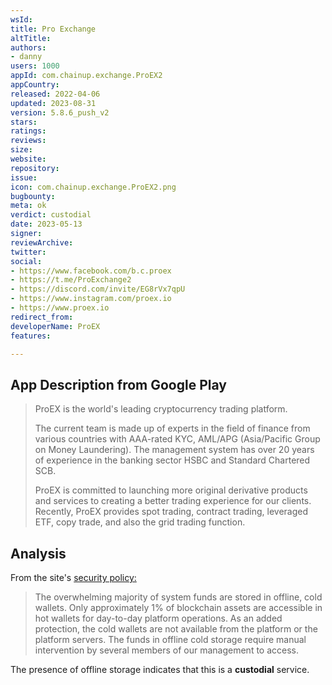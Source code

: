 ```yaml
---
wsId: 
title: Pro Exchange
altTitle: 
authors:
- danny
users: 1000
appId: com.chainup.exchange.ProEX2
appCountry: 
released: 2022-04-06
updated: 2023-08-31
version: 5.8.6_push_v2
stars: 
ratings: 
reviews: 
size: 
website: 
repository: 
issue: 
icon: com.chainup.exchange.ProEX2.png
bugbounty: 
meta: ok
verdict: custodial
date: 2023-05-13
signer: 
reviewArchive: 
twitter: 
social:
- https://www.facebook.com/b.c.proex
- https://t.me/ProExchange2
- https://discord.com/invite/EG8rVx7qpU
- https://www.instagram.com/proex.io
- https://www.proex.io
redirect_from: 
developerName: ProEX
features: 

---
```


## App Description from Google Play 

> ProEX is the world's leading cryptocurrency trading platform.
>
> The current team is made up of experts in the field of finance from various countries with AAA-rated KYC, AML/APG (Asia/Pacific Group on Money Laundering). The management system has over 20 years of experience in the banking sector HSBC and Standard Chartered SCB.
>
> ProEX is committed to launching more original derivative products and services to creating a better trading experience for our clients. Recently, ProEX provides spot trading, contract trading, leveraged ETF, copy trade, and also the grid trading function.

## Analysis 

From the site's [security policy:](https://proex.zendesk.com/hc/en-us/articles/900000456566-Security-Policy) 

> The overwhelming majority of system funds are stored in offline, cold wallets. Only approximately 1% of blockchain assets are accessible in hot wallets for day-to-day platform operations. As an added protection, the cold wallets are not available from the platform or the platform servers. The funds in offline cold storage require manual intervention by several members of our management to access.

The presence of offline storage indicates that this is a **custodial** service.
